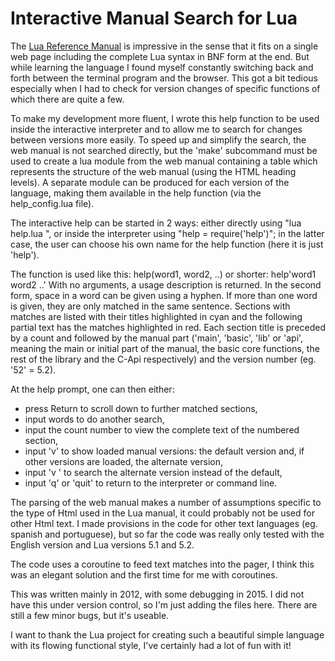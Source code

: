 # Interactive Manual Search for Lua

The [Lua Reference Manual](https://www.lua.org/manual/) is impressive in the sense that it fits on a single web page including the complete Lua syntax in BNF form at the end. But while learning the language I found myself constantly switching back and forth between the terminal program and the browser. This got a bit tedious especially when I had to check for version changes of specific functions of which there are quite a few.

To make my development more fluent, I wrote this help function to be used inside the interactive interpreter and to allow me to search for changes between versions more easily. To speed up and simplify the search, the web manual is not searched directly, but the 'make' subcommand must be used to create a lua module from the web manual containing a table which represents the structure of the web manual (using the HTML heading levels). A separate module can be produced for each version of the language, making them available in the help function (via the help_config.lua file).

The interactive help can be started in 2 ways: either directly using "lua help.lua <words>", or inside the interpreter using "help = require('help')"; in the latter case, the user can choose his own name for the help function (here it is just 'help').

The function is used like this: help(word1, word2, ..) or shorter: help'word1 word2 ..'
With no arguments, a usage description is returned.
In the second form, space in a word can be given using a hyphen. If more than one word is given, they are only matched in the same sentence.
Sections with matches are listed with their titles highlighted in cyan and the following partial text has the matches highlighted in red. Each section title is preceded by a count and followed by the manual part ('main', 'basic', 'lib' or 'api', meaning the main or initial part of the manual, the basic core functions, the rest of the library and the C-Api respectively) and the version number (eg. '52' = 5.2). 

At the help prompt, one can then either:
  - press Return to scroll down to further matched sections,
  - input words to do another search,
  - input the count number to view the complete text of the numbered section,
  - input 'v' to show loaded manual versions: the default version and, if other versions are loaded, the alternate version,
  - input 'v <word>' to search the alternate version instead of the default,
  - input 'q' or 'quit' to return to the interpreter or command line.

The parsing of the web manual makes a number of assumptions specific to the type of Html used in the Lua manual, it could probably not be used for other Html text. I made provisions in the code for other text languages (eg. spanish and portuguese), but so far the code was really only tested with the English version and Lua versions 5.1 and 5.2.

The code uses a coroutine to feed text matches into the pager, I think this was an elegant solution and the first time for me with coroutines.

This was written mainly in 2012, with some debugging in 2015. I did not have this under version control, so I'm just adding the files here.
There are still a few minor bugs, but it's useable.
  
I want to thank the Lua project for creating such a beautiful simple language with its flowing functional style, I've certainly had a lot of fun with it!
 
